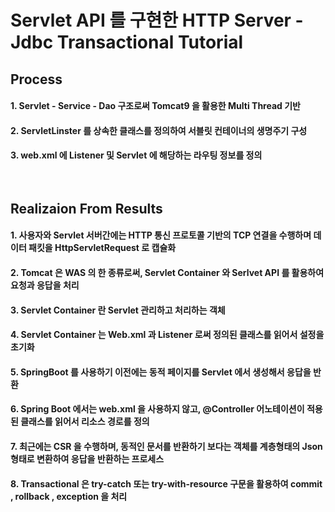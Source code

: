 # Servlet API 를 구현한 HTTP Server - Jdbc Transactional Tutorial<br/>
## Process
#### 1. Servlet - Service - Dao 구조로써 Tomcat9 을 활용한 Multi Thread 기반
#### 2. ServletLinster 를 상속한 클래스를 정의하여 서블릿 컨테이너의 생명주기 구성
#### 3. web.xml 에 Listener 및 Servlet 에 해당하는 라우팅 정보를 정의<br/><br/><br/>
## Realizaion From Results 
#### 1. 사용자와 Servlet 서버간에는 HTTP 통신 프로토콜 기반의 TCP 연결을 수행하며 데이터 패킷을 HttpServletRequest 로 캡슐화
#### 2. Tomcat 은 WAS 의 한 종류로써, Servlet Container 와 Serlvet API 를 활용하여 요청과 응답을 처리
#### 3. Servlet Container 란 Servlet 관리하고 처리하는 객체
#### 4. Servlet Container 는 Web.xml 과 Listener 로써 정의된 클래스를 읽어서 설정을 초기화
#### 5. SpringBoot 를 사용하기 이전에는 동적 페이지를 Servlet 에서 생성해서 응답을 반환
#### 6. Spring Boot 에서는 web.xml 을 사용하지 않고, @Controller 어노테이션이 적용된 클래스를 읽어서 리소스 경로를 정의
#### 7. 최근에는 CSR 을 수행하며, 동적인 문서를 반환하기 보다는 객체를 계층형태의 Json 형태로 변환하여 응답을 반환하는 프로세스
#### 8. Transactional 은 try-catch 또는 try-with-resource 구문을 활용하여 commit , rollback , exception 을 처리
